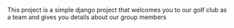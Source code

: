This  project is a simple django project that welcomes you to our golf club as a team and gives you details about our group members
